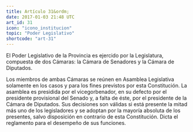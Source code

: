 ```yaml
---
title: Artículo 31&ordm;
date: 2017-01-03 21:48 UTC
art_id: 31
icon: "icono_institucion"
topic: "Poder Legislativo"
shortcode: "art-31"
---
```

El Poder Legislativo de la Provincia es ejercido por la Legislatura, compuesta de dos Cámaras: la Cámara de Senadores y la Cámara de Diputados.

Los miembros de ambas Cámaras se reúnen en Asamblea Legislativa solamente en los casos y para los fines previstos por esta Constitución. La asamblea es presidida por el vicegorbenador, en su defecto por el presidente provisional del Senado y, a falta de éste, por el presidente de la Cámara de Diputados. Sus decisiones son válidas si está presente la mitad más uno de los legisladores y se adoptan por la mayoría absoluta de los presentes, salvo disposición en contrario de esta Constitución. Dicta el reglamento para el desempeño de sus funciones.
